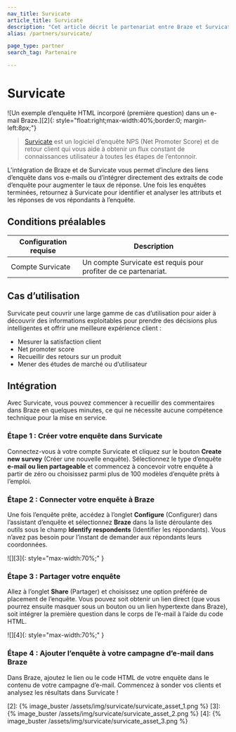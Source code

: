 ```yaml
---
nav_title: Survicate
article_title: Survicate
description: "Cet article décrit le partenariat entre Braze et Survicate, un logiciel d’enquête NPS (Net Promoter Score) et de retour client qui vous aide à obtenir un flux constant de connaissances utilisateur à toutes les étapes de l’entonnoir."
alias: /partners/survicate/

page_type: partner
search_tag: Partenaire

---
```


# Survicate

![Un exemple d’enquête HTML incorporé (première question) dans un e-mail Braze.][2]{: style="float:right;max-width:40%;border:0; margin-left:8px;"}

> [Survicate][1] est un logiciel d’enquête NPS (Net Promoter Score) et de retour client qui vous aide à obtenir un flux constant de connaissances utilisateur à toutes les étapes de l’entonnoir. 

L’intégration de Braze et de Survicate vous permet d’inclure des liens d’enquête dans vos e-mails ou d’intégrer directement des extraits de code d’enquête pour augmenter le taux de réponse. Une fois les enquêtes terminées, retournez à Survicate pour identifier et analyser les attributs et les réponses de vos répondants à l’enquête.

## Conditions préalables

| Configuration requise | Description |
| ----------- | ----------- |
| Compte Survicate | Un compte Survicate est requis pour profiter de ce partenariat. |

## Cas d’utilisation

Survicate peut couvrir une large gamme de cas d’utilisation pour aider à découvrir des informations exploitables pour prendre des décisions plus intelligentes et offrir une meilleure expérience client :
- Mesurer la satisfaction client
- Net promoter score
- Recueillir des retours sur un produit
- Mener des études de marché ou d’utilisateur

## Intégration

Avec Survicate, vous pouvez commencer à recueillir des commentaires dans Braze en quelques minutes, ce qui ne nécessite aucune compétence technique pour la mise en service.

### Étape 1 : Créer votre enquête dans Survicate

Connectez-vous à votre compte Survicate et cliquez sur le bouton **Create new survey** (Créer une nouvelle enquête). Sélectionnez le type d’enquête **e-mail ou lien partageable** et commencez à concevoir votre enquête à partir de zéro ou choisissez parmi plus de 100 modèles d’enquête prêts à l’emploi.

### Étape 2 : Connecter votre enquête à Braze

Une fois l’enquête prête, accédez à l’onglet **Configure** (Configurer) dans l’assistant d’enquête et sélectionnez **Braze** dans la liste déroulante des outils sous le champ **Identify respondents** (Identifier les répondants). Vous n’avez pas besoin pour l’instant de demander aux répondants leurs coordonnées.

![][3]{: style="max-width:70%;" }

### Étape 3 : Partager votre enquête

Allez à l’onglet **Share** (Partager) et choisissez une option préférée de placement de l’enquête. Vous pouvez soit obtenir un lien direct (que vous pourrez ensuite masquer sous un bouton ou un lien hypertexte dans Braze), soit intégrer la première question dans le corps de l’e-mail à l’aide du code HTML.

![][4]{: style="max-width:70%;" }

### Étape 4 : Ajouter l’enquête à votre campagne d’e-mail dans Braze

Dans Braze, ajoutez le lien ou le code HTML de votre enquête dans le contenu de votre campagne d’e-mail. Commencez à sonder vos clients et analysez les résultats dans Survicate !

[1]: https://survicate.com/
[2]:  {% image_buster /assets/img/survicate/survicate_asset_1.png %}
[3]:  {% image_buster /assets/img/survicate/survicate_asset_2.png %}
[4]:  {% image_buster /assets/img/survicate/survicate_asset_3.png %}